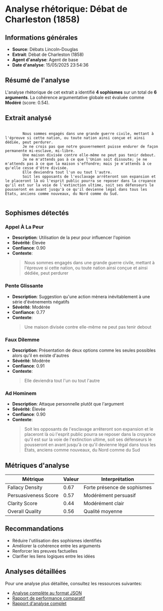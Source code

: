 # Analyse rhétorique: Débat de Charleston (1858)

## Informations générales

- **Source**: Débats Lincoln-Douglas
- **Extrait**: Débat de Charleston (1858)
- **Agent d'analyse**: Agent de base
- **Date d'analyse**: 15/05/2025 23:54:36

## Résumé de l'analyse

L'analyse rhétorique de cet extrait a identifié **4 sophismes** sur un total de **6 arguments**. 
La cohérence argumentative globale est évaluée comme **Modéré** 
(score: 0.54).

## Extrait analysé

```

        Nous sommes engagés dans une grande guerre civile, mettant à l'épreuve si cette nation, ou toute nation ainsi conçue et ainsi dédiée, peut perdurer.
        Je ne crois pas que notre gouvernement puisse endurer de façon permanente mi-esclave, mi-libre.
        Une maison divisée contre elle-même ne peut pas tenir debout.
        Je ne m'attends pas à ce que l'Union soit dissoute; je ne m'attends pas à ce que la maison s'effondre; mais je m'attends à ce qu'elle cesse d'être divisée.
        Elle deviendra tout l'un ou tout l'autre.
        Soit les opposants de l'esclavage arrêteront son expansion et le placeront là où l'esprit public pourra se reposer dans la croyance qu'il est sur la voie de l'extinction ultime, soit ses défenseurs le pousseront en avant jusqu'à ce qu'il devienne légal dans tous les États, anciens comme nouveaux, du Nord comme du Sud.
        
```

## Sophismes détectés

### Appel À La Peur

- **Description**: Utilisation de la peur pour influencer l'opinion
- **Sévérité**: Élevée
- **Confiance**: 0.90
- **Contexte**: 
  > Nous sommes engagés dans une grande guerre civile, mettant à l'épreuve si cette nation, ou toute nation ainsi conçue et ainsi dédiée, peut perdurer

### Pente Glissante

- **Description**: Suggestion qu'une action mènera inévitablement à une série d'événements négatifs
- **Sévérité**: Modérée
- **Confiance**: 0.77
- **Contexte**: 
  > Une maison divisée contre elle-même ne peut pas tenir debout

### Faux Dilemme

- **Description**: Présentation de deux options comme les seules possibles alors qu'il en existe d'autres
- **Sévérité**: Modérée
- **Confiance**: 0.91
- **Contexte**: 
  > Elle deviendra tout l'un ou tout l'autre

### Ad Hominem

- **Description**: Attaque personnelle plutôt que l'argument
- **Sévérité**: Élevée
- **Confiance**: 0.90
- **Contexte**: 
  > Soit les opposants de l'esclavage arrêteront son expansion et le placeront là où l'esprit public pourra se reposer dans la croyance qu'il est sur la voie de l'extinction ultime, soit ses défenseurs le pousseront en avant jusqu'à ce qu'il devienne légal dans tous les États, anciens comme nouveaux, du Nord comme du Sud

## Métriques d'analyse

| Métrique | Valeur | Interprétation |
|----------|--------|----------------|
| Fallacy Density | 0.67 | Forte présence de sophismes |
| Persuasiveness Score | 0.57 | Modérément persuasif |
| Clarity Score | 0.44 | Modérément clair |
| Overall Quality | 0.56 | Qualité moyenne |

## Recommandations

- Réduire l'utilisation des sophismes identifiés
- Améliorer la cohérence entre les arguments
- Renforcer les preuves factuelles
- Clarifier les liens logiques entre les idées

## Analyses détaillées

Pour une analyse plus détaillée, consultez les ressources suivantes:

- [Analyse complète au format JSON](../rhetorical_analysis_20250515_235436.json)
- [Rapport de performance comparatif](../performance_comparison/rapport_performance.md)
- [Rapport d'analyse complet](../comprehensive_report/rapport_analyse_complet.md)

